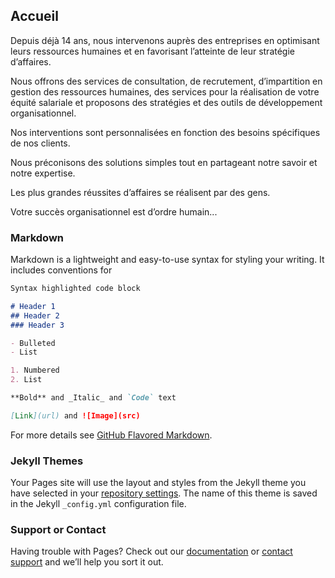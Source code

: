 ## Accueil

Depuis déjà 14 ans, nous intervenons auprès des entreprises en optimisant leurs ressources humaines et en favorisant l’atteinte de leur stratégie d’affaires.  

Nous offrons des services de consultation, de recrutement, d’impartition en gestion des ressources humaines, des services pour la réalisation de votre équité salariale et proposons des stratégies et des outils de développement organisationnel.  

Nos interventions sont personnalisées en fonction des besoins spécifiques de nos clients.  

Nous préconisons des solutions simples tout en partageant notre savoir et notre expertise.  

Les plus grandes réussites d’affaires se réalisent par des gens.  

Votre succès organisationnel est d’ordre humain... 

### Markdown

Markdown is a lightweight and easy-to-use syntax for styling your writing. It includes conventions for

```markdown
Syntax highlighted code block

# Header 1
## Header 2
### Header 3

- Bulleted
- List

1. Numbered
2. List

**Bold** and _Italic_ and `Code` text

[Link](url) and ![Image](src)
```

For more details see [GitHub Flavored Markdown](https://guides.github.com/features/mastering-markdown/).

### Jekyll Themes

Your Pages site will use the layout and styles from the Jekyll theme you have selected in your [repository settings](https://github.com/Ginsburg/testsite/settings). The name of this theme is saved in the Jekyll `_config.yml` configuration file.

### Support or Contact

Having trouble with Pages? Check out our [documentation](https://help.github.com/categories/github-pages-basics/) or [contact support](https://github.com/contact) and we’ll help you sort it out.
